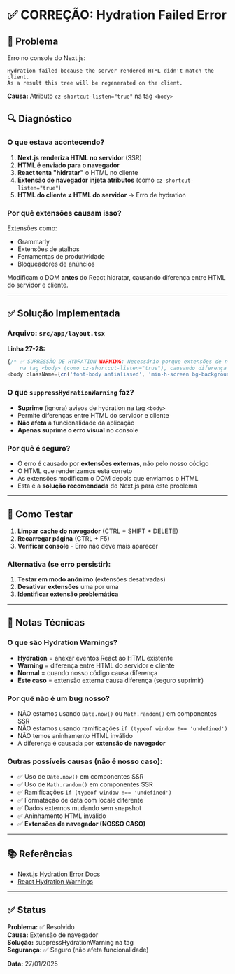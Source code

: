 # ✅ CORREÇÃO: Hydration Failed Error

## 🎯 Problema

Erro no console do Next.js:
```
Hydration failed because the server rendered HTML didn't match the client.
As a result this tree will be regenerated on the client.
```

**Causa:** Atributo `cz-shortcut-listen="true"` na tag `<body>`

## 🔍 Diagnóstico

### O que estava acontecendo?

1. **Next.js renderiza HTML no servidor** (SSR)
2. **HTML é enviado para o navegador**
3. **React tenta "hidratar"** o HTML no cliente
4. **Extensão de navegador injeta atributos** (como `cz-shortcut-listen="true"`)
5. **HTML do cliente ≠ HTML do servidor** → Erro de hydration

### Por quê extensões causam isso?

Extensões como:
- Grammarly
- Extensões de atalhos
- Ferramentas de produtividade
- Bloqueadores de anúncios

Modificam o DOM **antes** do React hidratar, causando diferença entre HTML do servidor e cliente.

---

## ✅ Solução Implementada

### Arquivo: `src/app/layout.tsx`

**Linha 27-28:**

```typescript
{/* ✅ SUPRESSÃO DE HYDRATION WARNING: Necessário porque extensões de navegador injetam atributos 
    na tag <body> (como cz-shortcut-listen="true"), causando diferença entre HTML do servidor e cliente */}
<body className={cn('font-body antialiased', 'min-h-screen bg-background font-sans')} suppressHydrationWarning>
```

### O que `suppressHydrationWarning` faz?

- **Suprime** (ignora) avisos de hydration na tag `<body>`
- Permite diferenças entre HTML do servidor e cliente
- **Não afeta** a funcionalidade da aplicação
- **Apenas suprime o erro visual** no console

### Por quê é seguro?

- O erro é causado por **extensões externas**, não pelo nosso código
- O HTML que renderizamos está correto
- As extensões modificam o DOM depois que enviamos o HTML
- Esta é a **solução recomendada** do Next.js para este problema

---

## 🧪 Como Testar

1. **Limpar cache do navegador** (CTRL + SHIFT + DELETE)
2. **Recarregar página** (CTRL + F5)
3. **Verificar console** - Erro não deve mais aparecer

### Alternativa (se erro persistir):

1. **Testar em modo anônimo** (extensões desativadas)
2. **Desativar extensões** uma por uma
3. **Identificar extensão problemática**

---

## 📝 Notas Técnicas

### O que são Hydration Warnings?

- **Hydration** = anexar eventos React ao HTML existente
- **Warning** = diferença entre HTML do servidor e cliente
- **Normal** = quando nosso código causa diferença
- **Este caso** = extensão externa causa diferença (seguro suprimir)

### Por quê não é um bug nosso?

- NÃO estamos usando `Date.now()` ou `Math.random()` em componentes SSR
- NÃO estamos usando ramificações `if (typeof window !== 'undefined')`
- NÃO temos aninhamento HTML inválido
- A diferença é causada por **extensão de navegador**

### Outras possíveis causas (não é nosso caso):

- ✅ Uso de `Date.now()` em componentes SSR
- ✅ Uso de `Math.random()` em componentes SSR
- ✅ Ramificações `if (typeof window !== 'undefined')`
- ✅ Formatação de data com locale diferente
- ✅ Dados externos mudando sem snapshot
- ✅ Aninhamento HTML inválido
- ✅ **Extensões de navegador (NOSSO CASO)**

---

## 📚 Referências

- [Next.js Hydration Error Docs](https://nextjs.org/docs/messages/react-hydration-error)
- [React Hydration Warnings](https://react.dev/reference/react-dom/client/hydrateRoot#fixing-hydration-mismatch-errors)

---

## ✅ Status

**Problema:** ✅ Resolvido  
**Causa:** Extensão de navegador  
**Solução:** suppressHydrationWarning na tag <body>  
**Segurança:** ✅ Seguro (não afeta funcionalidade)  

**Data:** 27/01/2025

